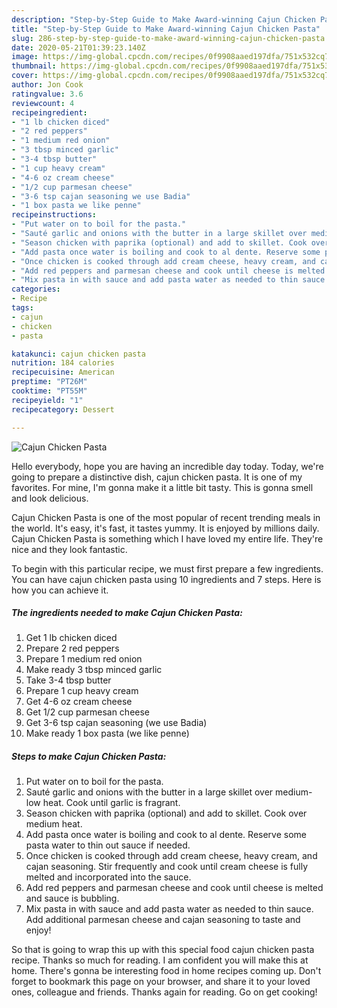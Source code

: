 ```yaml
---
description: "Step-by-Step Guide to Make Award-winning Cajun Chicken Pasta"
title: "Step-by-Step Guide to Make Award-winning Cajun Chicken Pasta"
slug: 286-step-by-step-guide-to-make-award-winning-cajun-chicken-pasta
date: 2020-05-21T01:39:23.140Z
image: https://img-global.cpcdn.com/recipes/0f9908aaed197dfa/751x532cq70/cajun-chicken-pasta-recipe-main-photo.jpg
thumbnail: https://img-global.cpcdn.com/recipes/0f9908aaed197dfa/751x532cq70/cajun-chicken-pasta-recipe-main-photo.jpg
cover: https://img-global.cpcdn.com/recipes/0f9908aaed197dfa/751x532cq70/cajun-chicken-pasta-recipe-main-photo.jpg
author: Jon Cook
ratingvalue: 3.6
reviewcount: 4
recipeingredient:
- "1 lb chicken diced"
- "2 red peppers"
- "1 medium red onion"
- "3 tbsp minced garlic"
- "3-4 tbsp butter"
- "1 cup heavy cream"
- "4-6 oz cream cheese"
- "1/2 cup parmesan cheese"
- "3-6 tsp cajan seasoning we use Badia"
- "1 box pasta we like penne"
recipeinstructions:
- "Put water on to boil for the pasta."
- "Sauté garlic and onions with the butter in a large skillet over medium-low heat. Cook until garlic is fragrant."
- "Season chicken with paprika (optional) and add to skillet. Cook over medium heat."
- "Add pasta once water is boiling and cook to al dente. Reserve some pasta water to thin out sauce if needed."
- "Once chicken is cooked through add cream cheese, heavy cream, and cajan seasoning. Stir frequently and cook until cream cheese is fully melted and incorporated into the sauce."
- "Add red peppers and parmesan cheese and cook until cheese is melted and sauce is bubbling."
- "Mix pasta in with sauce and add pasta water as needed to thin sauce. Add additional parmesan cheese and cajan seasoning to taste and enjoy!"
categories:
- Recipe
tags:
- cajun
- chicken
- pasta

katakunci: cajun chicken pasta 
nutrition: 184 calories
recipecuisine: American
preptime: "PT26M"
cooktime: "PT55M"
recipeyield: "1"
recipecategory: Dessert

---
```



![Cajun Chicken Pasta](https://img-global.cpcdn.com/recipes/0f9908aaed197dfa/751x532cq70/cajun-chicken-pasta-recipe-main-photo.jpg)

Hello everybody, hope you are having an incredible day today. Today, we're going to prepare a distinctive dish, cajun chicken pasta. It is one of my favorites. For mine, I'm gonna make it a little bit tasty. This is gonna smell and look delicious.



Cajun Chicken Pasta is one of the most popular of recent trending meals in the world. It's easy, it's fast, it tastes yummy. It is enjoyed by millions daily. Cajun Chicken Pasta is something which I have loved my entire life. They're nice and they look fantastic.


To begin with this particular recipe, we must first prepare a few ingredients. You can have cajun chicken pasta using 10 ingredients and 7 steps. Here is how you can achieve it.

<!--inarticleads1-->

##### The ingredients needed to make Cajun Chicken Pasta:

1. Get 1 lb chicken diced
1. Prepare 2 red peppers
1. Prepare 1 medium red onion
1. Make ready 3 tbsp minced garlic
1. Take 3-4 tbsp butter
1. Prepare 1 cup heavy cream
1. Get 4-6 oz cream cheese
1. Get 1/2 cup parmesan cheese
1. Get 3-6 tsp cajan seasoning (we use Badia)
1. Make ready 1 box pasta (we like penne)




<!--inarticleads2-->

##### Steps to make Cajun Chicken Pasta:

1. Put water on to boil for the pasta.
1. Sauté garlic and onions with the butter in a large skillet over medium-low heat. Cook until garlic is fragrant.
1. Season chicken with paprika (optional) and add to skillet. Cook over medium heat.
1. Add pasta once water is boiling and cook to al dente. Reserve some pasta water to thin out sauce if needed.
1. Once chicken is cooked through add cream cheese, heavy cream, and cajan seasoning. Stir frequently and cook until cream cheese is fully melted and incorporated into the sauce.
1. Add red peppers and parmesan cheese and cook until cheese is melted and sauce is bubbling.
1. Mix pasta in with sauce and add pasta water as needed to thin sauce. Add additional parmesan cheese and cajan seasoning to taste and enjoy!




So that is going to wrap this up with this special food cajun chicken pasta recipe. Thanks so much for reading. I am confident you will make this at home. There's gonna be interesting food in home recipes coming up. Don't forget to bookmark this page on your browser, and share it to your loved ones, colleague and friends. Thanks again for reading. Go on get cooking!
